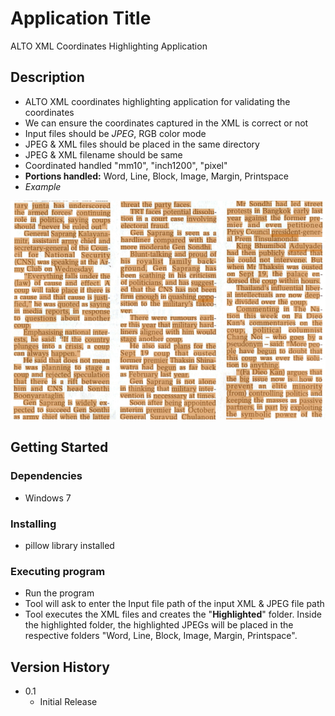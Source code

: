 # Application Title

ALTO XML Coordinates Highlighting Application

## Description

* ALTO XML coordinates highlighting application for validating the coordinates
* We can ensure the coordinates captured in the XML is correct or not
* Input files should be _JPEG_, RGB color mode
* JPEG & XML files should be placed in the same directory  
* JPEG & XML filename should be same
* Coordinated handled "mm10", "inch1200", "pixel" 
* **Portions handled:** Word, Line, Block, Image, Margin, Printspace
* _Example_
<p><img src="https://github.com/Rajasekaran85/ALTO-XML-highlighting-Application/blob/main/example.png"/></p>

## Getting Started

### Dependencies 

* Windows 7

### Installing

* pillow library installed

### Executing program

* Run the program
* Tool will ask to enter the Input file path of the input XML & JPEG file path
* Tool executes the XML files and creates the "**Highlighted**" folder. Inside the highlighted folder, the highlighted JPEGs will be placed in the respective folders "Word, Line, Block, Image, Margin, Printspace".

## Version History

* 0.1
    * Initial Release
